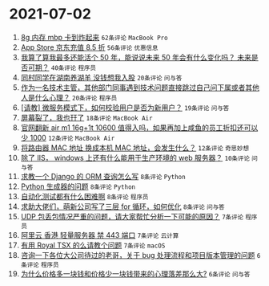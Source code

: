 # 2021-07-02

1. [8g 内存 mbp 卡到炸起来](https://www.v2ex.com/t/787036) `62条评论` `MacBook Pro`
1. [App Store 京东充值 8.5 折](https://www.v2ex.com/t/787048) `56条评论` `优惠信息`
1. [我算了算我最多还能活个 50 年，能说说未来 50 年会有什么变化吗？ 未来是否可期？](https://www.v2ex.com/t/787066) `40条评论` `程序员`
1. [同村同学在湖南养湖羊 没钱想我入股](https://www.v2ex.com/t/787073) `20条评论` `问与答`
1. [作为一名技术主管，其他部门同事遇到技术问题直接跳过自己问下属或者其他人是什么心理？](https://www.v2ex.com/t/787072) `20条评论` `程序员`
1. [[请教] 微服务模式下，如何校验用户是否为新用户？](https://www.v2ex.com/t/787054) `19条评论` `问与答`
1. [屏幕裂了，我也幵了](https://www.v2ex.com/t/787042) `18条评论` `MacBook Air`
1. [官网翻新 air m1 16g+1t 10600 值得入吗，如果再加上咸鱼的员工折扣还可以少 1000](https://www.v2ex.com/t/787051) `12条评论` `MacBook Air`
1. [将路由器 MAC 地址 换成本机 MAC 地址，会发生什么？](https://www.v2ex.com/t/787049) `12条评论` `奇思妙想`
1. [除了 IIS， windows 上还有什么能用于生产环境的 web 服务器？](https://www.v2ex.com/t/787041) `10条评论` `问与答`
1. [求教一个 Django 的 ORM 查询怎么写](https://www.v2ex.com/t/787078) `8条评论` `Python`
1. [Python 生成器的问题](https://www.v2ex.com/t/787076) `8条评论` `Python`
1. [自动化测试都有什么困难啊](https://www.v2ex.com/t/787071) `8条评论` `程序员`
1. [求助大佬们，萌新公司写了三层 for 循环，如何优化](https://www.v2ex.com/t/787057) `8条评论` `问与答`
1. [UDP 包丢包情况严重的问题，请大家帮忙分析一下可能的原因？](https://www.v2ex.com/t/787053) `7条评论` `程序员`
1. [阿里云 香港 轻量服务器 禁 443 端口](https://www.v2ex.com/t/787047) `7条评论` `云计算`
1. [有用 Royal TSX 的么请教个问题](https://www.v2ex.com/t/787040) `7条评论` `macOS`
1. [咨询一下各位大公司待过的老哥，关于 bug 处理流程和项目版本管理的问题](https://www.v2ex.com/t/787091) `6条评论` `程序员`
1. [为什么价格多一块钱和价格少一块钱带来的心理落差那么大?](https://www.v2ex.com/t/787052) `6条评论` `问与答`
